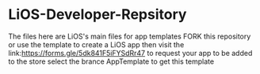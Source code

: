 # LiOS-Developer-Repsitory

The files here are LiOS's main files for app templates FORK this repository or use the template to create a LiOS app then visit the link:https://forms.gle/5dk841F5iFYSdRr47 to request your app to be added to the store select the brance AppTemplate to get this template
